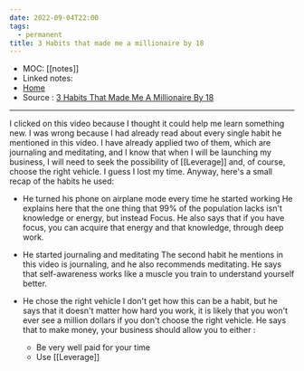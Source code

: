 ```yaml
---
date: 2022-09-04T22:00
tags:
  - permanent
title: 3 Habits that made me a millionaire by 18
---
```

- MOC: [[notes]]
- Linked notes: 
- [Home](https://misudashi.ga/)
- Source : [3 Habits That Made Me A Millionaire By 18](https://www.youtube.com/watch?v=wSkno1bg3Uw)
----------
I clicked on this video because I thought it could help me learn something new. I was wrong because I had already read about every single habit he mentioned in this video. I have already applied two of them, which are journaling and meditating, and I know that when I will be launching my business, I will need to seek the possibility of [[Leverage]] and, of course, choose the right vehicle. I guess I lost my time. Anyway, here's a small recap of the habits he used:

- He turned his phone on airplane mode every time he started working
He explains here that the one thing that 99% of the population lacks isn't knowledge or energy, but instead Focus. He also says that if you have focus, you can acquire that energy and that knowledge, through deep work. 

-   He started journaling and meditating
The second habit he mentions in this video is journaling, and he also recommends meditating. He says that self-awareness works like a muscle you train to understand yourself better.

-   He chose the right vehicle
I don't get how this can be a habit, but he says that it doesn't matter how hard you work, it is likely that you won't ever see a million dollars if you don't choose the right vehicle. He says that to make money, your business should allow you to either : 
	- Be very well paid for your time
	- Use [[Leverage]]